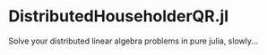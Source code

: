 # DistributedHouseholderQR.jl

Solve your distributed linear algebra problems in pure julia, slowly...
